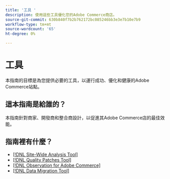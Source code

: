 ```yaml
---
title: '工具 '
description: 使用這些工具優化您的Adobe Commerce商店。
source-git-commit: 630b840f7b2b762172bc085246bb3e3e7b10e7b9
workflow-type: tm+mt
source-wordcount: '65'
ht-degree: 0%

---
```


# 工具

本指南的目標是為您提供必要的工具，以運行成功、優化和健康的Adobe Commerce站點。

## 這本指南是給誰的？

本指南針對商家、開發商和整合商設計，以促進其Adobe Commerce店的最佳效能。

## 指南裡有什麼？

* [[!DNL Site-Wide Analysis Tool]](../tools/site-wide-analysis-tool/intro.md)
* [[!DNL Quality Patches Tool]](https://devdocs.magento.com/quality-patches/tool.html)
* [[!DNL Observation for Adobe Commerce]](../tools/observation-for-adobe-commerce/intro.md)
* [[!DNL Data Migration Tool]](data-migration-tool/how-migration-works.md)
